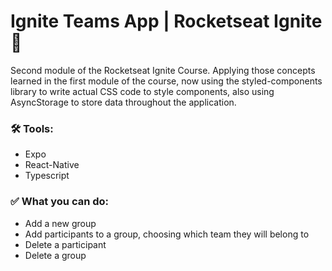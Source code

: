 # Ignite Teams App | Rocketseat Ignite :rocket:

Second module of the Rocketseat Ignite Course. Applying those concepts learned in the first module of the course, now using the styled-components library to write actual CSS code to style components, also using AsyncStorage to store data throughout the application.

### :hammer_and_wrench: Tools:

- Expo
- React-Native
- Typescript

### :white_check_mark: What you can do:

- Add a new group
- Add participants to a group, choosing which team they will belong to
- Delete a participant
- Delete a group